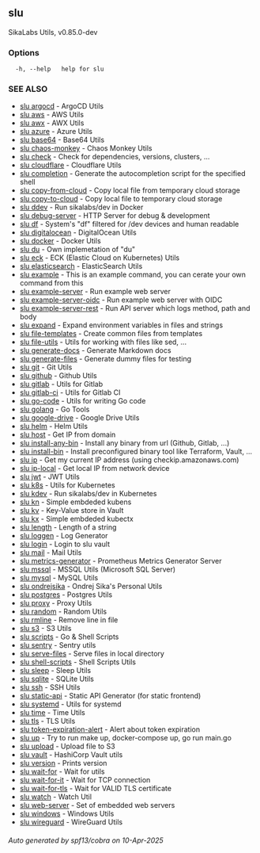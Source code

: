 ## slu

SikaLabs Utils, v0.85.0-dev

### Options

```
  -h, --help   help for slu
```

### SEE ALSO

* [slu argocd](slu_argocd.md)	 - ArgoCD Utils
* [slu aws](slu_aws.md)	 - AWS Utils
* [slu awx](slu_awx.md)	 - AWX Utils
* [slu azure](slu_azure.md)	 - Azure Utils
* [slu base64](slu_base64.md)	 - Base64 Utils
* [slu chaos-monkey](slu_chaos-monkey.md)	 - Chaos Monkey Utils
* [slu check](slu_check.md)	 - Check for dependencies, versions, clusters, ...
* [slu cloudflare](slu_cloudflare.md)	 - Cloudflare Utils
* [slu completion](slu_completion.md)	 - Generate the autocompletion script for the specified shell
* [slu copy-from-cloud](slu_copy-from-cloud.md)	 - Copy local file from temporary cloud storage
* [slu copy-to-cloud](slu_copy-to-cloud.md)	 - Copy local file to temporary cloud storage
* [slu ddev](slu_ddev.md)	 - Run sikalabs/dev in Docker
* [slu debug-server](slu_debug-server.md)	 - HTTP Server for debug & development
* [slu df](slu_df.md)	 - System's "df" filtered for /dev devices and human readable
* [slu digitalocean](slu_digitalocean.md)	 - DigitalOcean Utils
* [slu docker](slu_docker.md)	 - Docker Utils
* [slu du](slu_du.md)	 - Own implemetation of "du"
* [slu eck](slu_eck.md)	 - ECK (Elastic Cloud on Kubernetes) Utils
* [slu elasticsearch](slu_elasticsearch.md)	 - ElasticSearch Utils
* [slu example](slu_example.md)	 - This is an example command, you can cerate your own command from this
* [slu example-server](slu_example-server.md)	 - Run example web server
* [slu example-server-oidc](slu_example-server-oidc.md)	 - Run example web server with OIDC
* [slu example-server-rest](slu_example-server-rest.md)	 - Run API server which logs method, path and body
* [slu expand](slu_expand.md)	 - Expand environment variables in files and strings
* [slu file-templates](slu_file-templates.md)	 - Create common files from templates
* [slu file-utils](slu_file-utils.md)	 - Utils for working with files like sed, ...
* [slu generate-docs](slu_generate-docs.md)	 - Generate Markdown docs
* [slu generate-files](slu_generate-files.md)	 - Generate dummy files for testing
* [slu git](slu_git.md)	 - Git Utils
* [slu github](slu_github.md)	 - Github Utils
* [slu gitlab](slu_gitlab.md)	 - Utils for Gitlab
* [slu gitlab-ci](slu_gitlab-ci.md)	 - Utils for Gitlab CI
* [slu go-code](slu_go-code.md)	 - Utils for writing Go code
* [slu golang](slu_golang.md)	 - Go Tools
* [slu google-drive](slu_google-drive.md)	 - Google Drive Utils
* [slu helm](slu_helm.md)	 - Helm Utils
* [slu host](slu_host.md)	 - Get IP from domain
* [slu install-any-bin](slu_install-any-bin.md)	 - Install any binary from url (Github, Gitlab, ...)
* [slu install-bin](slu_install-bin.md)	 - Install preconfigured binary tool like Terraform, Vault, ...
* [slu ip](slu_ip.md)	 - Get my current IP address (using checkip.amazonaws.com)
* [slu ip-local](slu_ip-local.md)	 - Get local IP from network device
* [slu jwt](slu_jwt.md)	 - JWT Utils
* [slu k8s](slu_k8s.md)	 - Utils for Kubernetes
* [slu kdev](slu_kdev.md)	 - Run sikalabs/dev in Kubernetes
* [slu kn](slu_kn.md)	 - Simple embdeded kubens
* [slu kv](slu_kv.md)	 - Key-Value store in Vault
* [slu kx](slu_kx.md)	 - Simple embdeded kubectx
* [slu length](slu_length.md)	 - Length of a string
* [slu loggen](slu_loggen.md)	 - Log Generator
* [slu login](slu_login.md)	 - Login to slu vault
* [slu mail](slu_mail.md)	 - Mail Utils
* [slu metrics-generator](slu_metrics-generator.md)	 - Prometheus Metrics Generator Server
* [slu mssql](slu_mssql.md)	 - MSSQL Utils (Microsoft SQL Server)
* [slu mysql](slu_mysql.md)	 - MySQL Utils
* [slu ondrejsika](slu_ondrejsika.md)	 - Ondrej Sika's Personal Utils
* [slu postgres](slu_postgres.md)	 - Postgres Utils
* [slu proxy](slu_proxy.md)	 - Proxy Utils
* [slu random](slu_random.md)	 - Random Utils
* [slu rmline](slu_rmline.md)	 - Remove line in file
* [slu s3](slu_s3.md)	 - S3 Utils
* [slu scripts](slu_scripts.md)	 - Go & Shell Scripts
* [slu sentry](slu_sentry.md)	 - Sentry utils
* [slu serve-files](slu_serve-files.md)	 - Serve files in local directory
* [slu shell-scripts](slu_shell-scripts.md)	 - Shell Scripts Utils
* [slu sleep](slu_sleep.md)	 - Sleep Utils
* [slu sqlite](slu_sqlite.md)	 - SQLite Utils
* [slu ssh](slu_ssh.md)	 - SSH Utils
* [slu static-api](slu_static-api.md)	 - Static API Generator (for static frontend)
* [slu systemd](slu_systemd.md)	 - Utils for systemd
* [slu time](slu_time.md)	 - Time Utils
* [slu tls](slu_tls.md)	 - TLS Utils
* [slu token-expiration-alert](slu_token-expiration-alert.md)	 - Alert about token expiration
* [slu up](slu_up.md)	 - Try to run make up, docker-compose up, go run main.go
* [slu upload](slu_upload.md)	 - Upload file to S3
* [slu vault](slu_vault.md)	 - HashiCorp Vault utils
* [slu version](slu_version.md)	 - Prints version
* [slu wait-for](slu_wait-for.md)	 - Wait for utils
* [slu wait-for-it](slu_wait-for-it.md)	 - Wait for TCP connection
* [slu wait-for-tls](slu_wait-for-tls.md)	 - Wait for VALID TLS certificate
* [slu watch](slu_watch.md)	 - Watch Util
* [slu web-server](slu_web-server.md)	 - Set of embedded web servers
* [slu windows](slu_windows.md)	 - Windows Utils
* [slu wireguard](slu_wireguard.md)	 - WireGuard Utils

###### Auto generated by spf13/cobra on 10-Apr-2025
